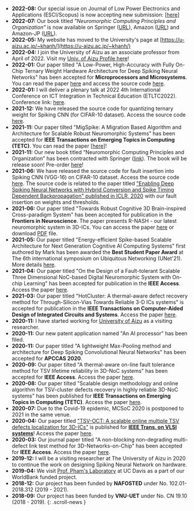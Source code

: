 <!-- ## News -->
- **2022-08:** Our special issue on Journal of Low Power Electronics and Applications (ESCI/Scopus) is now accepting new submission: \[[here](https://www.mdpi.com/journal/jlpea/special_issues/DU85TF44GS)\]
- **2022-07:** Our book titled *"Neuromorphic Computing Principles and Organization”* is now available on Springer ([URL](https://link.springer.com/book/10.1007/978-3-030-92525-3)), Amazon ([URL](https://www.amazon.com/dp/3030925242/)) and Amazon-JP ([URL](https://www.amazon.co.jp/dp/3030925242/)).
- **2022-05:** My website has moved to the University's page at [https://u-aizu.ac.jp/~khanh/](https://u-aizu.ac.jp/~khanh/)
- **2022-04:** I join the University of Aizu as an associate professor from April of 2022. Visit my [Univ. of Aizu Profile here](https://u-aizu.ac.jp/research/faculty/detail?cd=90142&lng=en)!
- **2022-01:** Our paper tilted "A Low-Power, High-Accuracy with Fully On-Chip Ternary Weight Hardware Architecture for Deep Spiking Neural Networks" has been accepted for  **Microprocessors and Microsystems**. You can read the paper [here](./share/pubs/MICPRO-2022.pdf) and access the source code [here](https://github.com/stanleynguyen7590/TW-SNN).
- **2022-01:** I will deliver a plenary talk at 2022 4th International Conference on ICT Integration in Technical Education (ETLTC2022). Conference link: [here](https://etltc-acmchap-japanconf.org/keynotes).
- **2021-12:** We have released the source code for quantizing ternary weight for Spiking CNN (for CIFAR-10 dataset). Access the source code [here](https://github.com/stanleynguyen7590/TW-SNN).
- **2021-11:** Our paper tilted "MigSpike: A Migration Based Algorithm and Architecture for Scalable Robust Neuromorphic Systems" has been accepted for **IEEE Transactions on Emerging Topics in Computing (TETC)**. You can read the paper [[here](./share/pubs/TETC-2021.pdf)\]!
- **2021-11:** Our new book titled “Neuromorphic Computing Principles and Organization” has been contracted with Springer ([link](https://link.springer.com/book/9783030925246)). The book will be release soon! Pre-order [here](https://www.amazon.com/dp/3030925242/ref=cm_sw_em_r_mt_dp_FDNTBNH4591SBQ769MZH)! 
- **2021-06:** We have released the source code for fault insertion into Spiking CNN (VGG-16) on CIFAR-10 dataset. Access the source code [here](https://github.com/khanhdang/hybrid-snn-conversion-with-faults). The source code is related to the paper titled ["Enabling Deep Spiking Neural Networks with Hybrid Conversion and Spike Timing Dependent Backpropagation" published in ICLR, 2020](https://openreview.net/forum?id=B1xSperKvH) with our fault insertion on weights and thresholds.
- **2021-06:** Our paper titled "Towards Robust Cognitive 3D Brain-inspired Cross-paradigm System" has been accepted for publication in the **Frontiers in Neuroscience**. The paper presents R-NASH - our latest neuromorphic system in 3D-ICs. You can access the paper [here](https://www.frontiersin.org/articles/10.3389/fnins.2021.690208) or download [PDF](./share/pubs/FNINS-2021.pdf) file.
- **2021-05:** Our paper titled "Energy-efficient Spike-based Scalable Architecture for Next Generation Cognitive AI Computing Systems" first authored by Mark has been awarded the **Best Student Paper Award** at The 6th international symposium on Ubiquitous Networking (UNet'21). More details [here](./2021/05/22/Best_Paper_Award_Unet.html).
- **2021-04:** Our paper titled "On the Design of a Fault-tolerant Scalable Three Dimensional NoC-based Digital
Neuromorphic System with On-chip Learning" has been accepted for publication in the **IEEE Access**. Access the paper
[here](https://doi.org/10.1109/ACCESS.2021.3071089).
- **2021-03:** Our paper titled "HotCluster: A thermal-aware defect recovery method for Through-Silicon-Vias Towards
Reliable 3-D ICs systems" is accepted for publication in the **IEEE Transactions on Computer-Aided Design of Integrated Circuits and Systems**. Access the paper [here](./share/TCAD-2021.pdf).
- **2020-11:** I have started working for [University of Aizu](http://u-aizu.ac.jp) as a visiting researcher.
- **2020-11:** Our new patent application named "An AI processor" has been filed.
- **2020-11:** Our paper titled "A lightweight Max-Pooling method and architecture for Deep Spiking Convolutional Neural Networks" has been accepted for **APCCAS 2020**.
- **2020-09:** Our paper tilted "A thermal-aware on-line fault tolerance method for TSV lifetime reliability in 3D-NoC systems" has been accepted for **IEEE Access**. Access the paper [here](https://doi.org/10.1109/ACCESS.2020.3022904).
- **2020-08:** Our paper tilted "Scalable design methodology and online algorithm for TSV-cluster defects recovery in highly reliable 3D-NoC systems" has been published for **IEEE Transactions on Emerging Topics in Computing (TETC)**. Access the paper [here](https://doi.org/10.1109/TETC.2017.2762407 ).
- **2020-07:** Due to the Covid-19 epidemic, MCSoC 2020 is postponed to 2021 in the same venue.
- **2020-04:** Our paper titled ["TSV-OCT: A scalable online multiple TSV defects localization for 3D-ICs"](http://khanhdang.github.io/share/TVLSI-2019.pdf ) is published for **[IEEE Trans. on VLSI systems](http://tvlsi.egr.duke.edu/)**! Access the paper [here](http://khanhdang.github.io/share/TVLSI-2019.pdf).
- **2020-03:** Our journal paper titled "A non-blocking non-degrading multi-defect link test method for 3D-Networks-on-Chip" has been accepted for **IEEE Access**.  Access the paper [here](http://khanhdang.github.io/share/ACCESS-2020.pdf).
- **2019-12:** I will be a visiting researcher at The University of Aizu in 2020 to continue the work on designing Spiking Neural Network on hardware.
- **2019-04:** We visit [Prof. Pham's Laboratory](https://www.ece.ucdavis.edu/mml/) at UC Davis as a part of our WorldBank funded project.
- **2018-12:** Our project has been funded by **NAFOSTED** under No. 102.01-2018.312 (2019 - 2021).
- **2018-09:** Our project has been funded by **VNU-UET** under No. CN 19.10 (2018 - 2019).
{:  .scroll-news }



